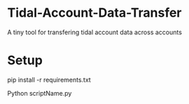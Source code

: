 # Tidal-Account-Data-Transfer
A tiny tool for transfering tidal account data across accounts

# Setup
pip install -r requirements.txt

Python scriptName.py
